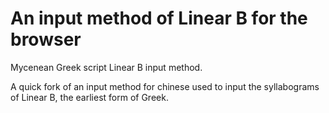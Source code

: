 # An input method of Linear B for the browser
Mycenean Greek script Linear B input method.

A quick fork of an input method for chinese used to input the syllabograms of Linear B, the earliest form of Greek.
